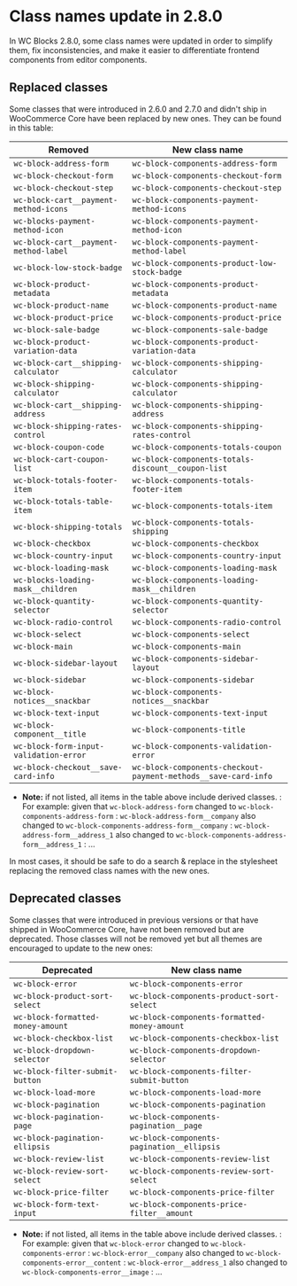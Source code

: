 # Class names update in 2.8.0

In WC Blocks 2.8.0, some class names were updated in order to simplify them, fix inconsistencies, and make it easier to differentiate frontend components from editor components.

## Replaced classes

Some classes that were introduced in 2.6.0 and 2.7.0 and didn't ship in WooCommerce Core have been replaced by new ones. They can be found in this table:

| Removed                                | New class name                                                 |
| -------------------------------------- | -------------------------------------------------------------- |
| `wc-block-address-form`                | `wc-block-components-address-form`                             |
| `wc-block-checkout-form`               | `wc-block-components-checkout-form`                            |
| `wc-block-checkout-step`               | `wc-block-components-checkout-step`                            |
| `wc-block-cart__payment-method-icons`  | `wc-block-components-payment-method-icons`                     |
| `wc-blocks-payment-method-icon`        | `wc-block-components-payment-method-icon`                      |
| `wc-block-cart__payment-method-label`  | `wc-block-components-payment-method-label`                     |
| `wc-block-low-stock-badge`             | `wc-block-components-product-low-stock-badge`                  |
| `wc-block-product-metadata`            | `wc-block-components-product-metadata`                         |
| `wc-block-product-name`                | `wc-block-components-product-name`                             |
| `wc-block-product-price`               | `wc-block-components-product-price`                            |
| `wc-block-sale-badge`                  | `wc-block-components-sale-badge`                               |
| `wc-block-product-variation-data`      | `wc-block-components-product-variation-data`                   |
| `wc-block-cart__shipping-calculator`   | `wc-block-components-shipping-calculator`                      |
| `wc-block-shipping-calculator`         | `wc-block-components-shipping-calculator`                      |
| `wc-block-cart__shipping-address`      | `wc-block-components-shipping-address`                         |
| `wc-block-shipping-rates-control`      | `wc-block-components-shipping-rates-control`                   |
| `wc-block-coupon-code`                 | `wc-block-components-totals-coupon`                            |
| `wc-block-cart-coupon-list`            | `wc-block-components-totals-discount__coupon-list`             |
| `wc-block-totals-footer-item`          | `wc-block-components-totals-footer-item`                       |
| `wc-block-totals-table-item`           | `wc-block-components-totals-item`                              |
| `wc-block-shipping-totals`             | `wc-block-components-totals-shipping`                          |
| `wc-block-checkbox`                    | `wc-block-components-checkbox`                                 |
| `wc-block-country-input`               | `wc-block-components-country-input`                            |
| `wc-block-loading-mask`                | `wc-block-components-loading-mask`                             |
| `wc-blocks-loading-mask__children`     | `wc-block-components-loading-mask__children`                   |
| `wc-block-quantity-selector`           | `wc-block-components-quantity-selector`                        |
| `wc-block-radio-control`               | `wc-block-components-radio-control`                            |
| `wc-block-select`                      | `wc-block-components-select`                                   |
| `wc-block-main`                        | `wc-block-components-main`                                     |
| `wc-block-sidebar-layout`              | `wc-block-components-sidebar-layout`                           |
| `wc-block-sidebar`                     | `wc-block-components-sidebar`                                  |
| `wc-block-notices__snackbar`           | `wc-block-components-notices__snackbar`                        |
| `wc-block-text-input`                  | `wc-block-components-text-input`                               |
| `wc-block-component__title`            | `wc-block-components-title`                                    |
| `wc-block-form-input-validation-error` | `wc-block-components-validation-error`                         |
| `wc-block-checkout__save-card-info`    | `wc-block-components-checkout-payment-methods__save-card-info` |

-   **Note:** if not listed, all items in the table above include derived classes.
    : For example: given that `wc-block-address-form` changed to `wc-block-components-address-form`
    : `wc-block-address-form__company` also changed to `wc-block-components-address-form__company`
    : `wc-block-address-form__address_1` also changed to `wc-block-components-address-form__address_1`
    : ...

In most cases, it should be safe to do a search & replace in the stylesheet replacing the removed class names with the new ones.

## Deprecated classes

Some classes that were introduced in previous versions or that have shipped in WooCommerce Core, have not been removed but are deprecated. Those classes will not be removed yet but all themes are encouraged to update to the new ones:

| Deprecated                        | New class name                               |
| --------------------------------- | -------------------------------------------- |
| `wc-block-error`                  | `wc-block-components-error`                  |
| `wc-block-product-sort-select`    | `wc-block-components-product-sort-select`    |
| `wc-block-formatted-money-amount` | `wc-block-components-formatted-money-amount` |
| `wc-block-checkbox-list`          | `wc-block-components-checkbox-list`          |
| `wc-block-dropdown-selector`      | `wc-block-components-dropdown-selector`      |
| `wc-block-filter-submit-button`   | `wc-block-components-filter-submit-button`   |
| `wc-block-load-more`              | `wc-block-components-load-more`              |
| `wc-block-pagination`             | `wc-block-components-pagination`             |
| `wc-block-pagination-page`        | `wc-block-components-pagination__page`       |
| `wc-block-pagination-ellipsis`    | `wc-block-components-pagination__ellipsis`   |
| `wc-block-review-list`            | `wc-block-components-review-list`            |
| `wc-block-review-sort-select`     | `wc-block-components-review-sort-select`     |
| `wc-block-price-filter`           | `wc-block-components-price-filter`           |
| `wc-block-form-text-input`        | `wc-block-components-price-filter__amount`   |

-   **Note:** if not listed, all items in the table above include derived classes.
    : For example: given that `wc-block-error` changed to `wc-block-components-error`
    : `wc-block-error__company` also changed to `wc-block-components-error__content`
    : `wc-block-error__address_1` also changed to `wc-block-components-error__image`
    : ...
